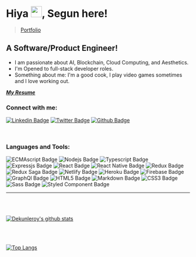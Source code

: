 
# Hiya <img src="https://media.giphy.com/media/hvRJCLFzcasrR4ia7z/giphy.gif" width="30px">, Segun here!

> [Portfolio]

## A Software/Product Engineer!
- I am passionate about AI, Blockchain, Cloud Computing, and Aesthetics.
- I'm Opened to full-stack developer roles.
- Something about me: I'm a good cook, I play video games sometimes and I love working out.

[**_My Resume_**](https://docs.google.com/document/d/1j6F3COcroHSoQyjcMvuQ_aZto5n8ynOLg3Tj6xTiquk/edit?usp=sharing)

### Connect with me:

[![Linkedin Badge](https://img.shields.io/badge/LinkedIn-0077B5?style=for-the-badge&logo=linkedin&logoColor=white&link=https://www.linkedin.com/in/m-bakr/)](https://www.linkedin.com/in/sadebanjo/)
[![Twitter Badge](https://img.shields.io/badge/Twitter-1DA1F2?style=for-the-badge&logo=twitter&logoColor=white&link=https://twitter.com/bkshjs)](https://twitter.com/sublimeaker)
[![Github Badge](https://img.shields.io/badge/GitHub-20232A?style=for-the-badge&logo=github&logoColor=white&link=https://github.com/dekunleroy)](https://github.com/dekunleroy)

<br />

### Languages and Tools:
![ECMAscript Badge](https://img.shields.io/badge/ECMAScript-F7DF1E?style=for-the-badge&logo=javascript&logoColor=black)
![Nodejs Badge](https://img.shields.io/badge/Node.js-43853D?style=for-the-badge&logo=node.js&logoColor=white)
![Typescript Badge](https://img.shields.io/badge/TypeScript-007ACC?style=for-the-badge&logo=typescript&logoColor=white)
![Expressjs Badge](https://img.shields.io/badge/Express.js-404D59?style=for-the-badge)
![React Badge](https://img.shields.io/badge/React-20232A?style=for-the-badge&logo=react&logoColor=61DAFB)
![React Native Badge](https://img.shields.io/badge/ReactNative-20232A?style=for-the-badge&logo=react&logoColor=61DAFB)
![Redux Badge](https://img.shields.io/badge/Redux-593D88?style=for-the-badge&logo=redux&logoColor=white)
![Redux Saga Badge](https://img.shields.io/badge/ReduxSaga-593D88?style=for-the-badge&logo=redux-saga&logoColor=white)
![Netlify Badge](https://img.shields.io/badge/Netlify-00C7B7?style=for-the-badge&logo=netlify&logoColor=white)
![Heroku Badge](https://img.shields.io/badge/Heroku-430098?style=for-the-badge&logo=heroku&logoColor=white)
![Firebase Badge](https://img.shields.io/badge/Firebase-000000?style=for-the-badge&logo=firebase&logoColor=F7DF1E)
![GraphQl Badge](https://img.shields.io/badge/GraphQl-000000?style=for-the-badge&logo=graphql&logoColor=pink)
![HTML5 Badge](https://img.shields.io/badge/HTML5-E34F26?style=for-the-badge&logo=html5&logoColor=white)
![Markdown Badge](https://img.shields.io/badge/Markdown-000000?style=for-the-badge&logo=markdown&logoColor=white)
![CSS3 Badge](https://img.shields.io/badge/CSS3-1572B6?style=for-the-badge&logo=css3&logoColor=white)
![Sass Badge](https://img.shields.io/badge/Sass-CC6699?style=for-the-badge&logo=sass&logoColor=white)
![Styled Component Badge](https://img.shields.io/badge/StyledComponent-000000?style=for-the-badge&logo=styled-components)





---

<br />
<br />

[![Dekunleroy's github stats](https://github-readme-stats.vercel.app/api?username=dekunleroy&sshow_icons=true_color=fff&icon_color=79ff97&text_color=9f9f9f&theme=chartreuse-dark)](https://github.com/dekunleroy/github-readme-stats)

<br />
<br />

[![Top Langs](https://github-readme-stats.vercel.app/api/top-langs/?username=dekunleroy&show_icons=true&theme=vision-friendly-dark&layout=compact)](https://github.com/dekunleroy/github-readme-stats)

[Portfolio]: https://sublimeaker.com/
[LinkedIn]: https://www.linkedin.com/in/sadebanjo/
[Twitter]: https://twitter.com/sublimeaker
